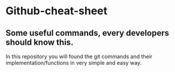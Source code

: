 # Github-cheat-sheet
## Some useful commands, every developers should know this.
In this repository you will found the git commands and their implementation/functions in very simple and easy way. 
